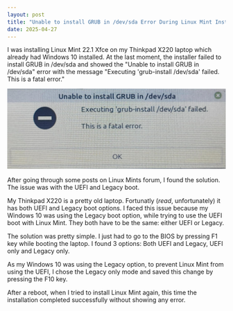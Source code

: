 ```yaml
---
layout: post
title: "Unable to install GRUB in /dev/sda Error During Linux Mint Installation"
date: 2025-04-27
---
```


I was installing Linux Mint 22.1 Xfce on my Thinkpad X220 laptop which already had Windows 10 installed. At the last moment, the installer failed to install GRUB in /dev/sda and showed the "Unable to install GRUB in /dev/sda" error with the message "Executing 'grub-install /dev/sda' failed. This is a fatal error."

![Unable to install GRUB in /dev/sda](/assets/images/2025-04-27-unable-to-install-grub/grub-error.png "Unable to install GRUB in /dev/sda")

After going through some posts on Linux Mints forum, I found the solution. The issue was with the UEFI and Legacy boot. 

My Thinkpad X220 is a pretty old laptop. Fortunatly (*read*, unfortunately) it has both UEFI and Legacy boot options. I faced this issue because my Windows 10 was using the Legacy boot option, while trying to use the UEFI boot with Linux Mint. They both have to be the same: either UEFI or Legacy. 

The solution was pretty simple. I just had to go to the BIOS by pressing F1 key while booting the laptop. I found 3 options: Both UEFI and Legacy, UEFI only and Legacy only. 

As my Windows 10 was using the Legacy option, to prevent Linux Mint from using the UEFI, I chose the Legacy only mode and saved this change by pressing the F10 key.

After a reboot, when I tried to install Linux Mint again, this time the installation completed successfully without showing any error.